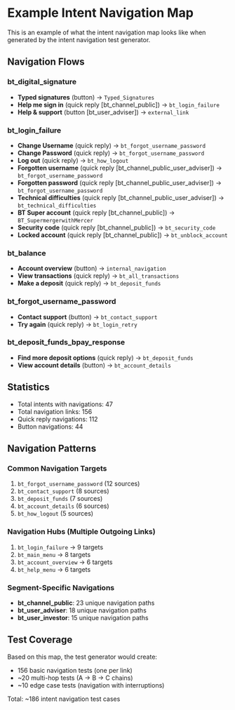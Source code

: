 # Example Intent Navigation Map

This is an example of what the intent navigation map looks like when generated by the intent navigation test generator.

## Navigation Flows

### bt_digital_signature

- **Typed signatures** (button) → `Typed_Signatures`
- **Help me sign in** (quick reply [bt_channel_public]) → `bt_login_failure`
- **Help & support** (button [bt_user_adviser]) → `external_link`

### bt_login_failure

- **Change Username** (quick reply) → `bt_forgot_username_password`
- **Change Password** (quick reply) → `bt_forgot_username_password`
- **Log out** (quick reply) → `bt_how_logout`
- **Forgotten username** (quick reply [bt_channel_public_user_adviser]) → `bt_forgot_username_password`
- **Forgotten password** (quick reply [bt_channel_public_user_adviser]) → `bt_forgot_username_password`
- **Technical difficulties** (quick reply [bt_channel_public_user_adviser]) → `bt_technical_difficulties`
- **BT Super account** (quick reply [bt_channel_public]) → `BT_SupermergerwithMercer`
- **Security code** (quick reply [bt_channel_public]) → `bt_security_code`
- **Locked account** (quick reply [bt_channel_public]) → `bt_unblock_account`

### bt_balance

- **Account overview** (button) → `internal_navigation`
- **View transactions** (quick reply) → `bt_all_transactions`
- **Make a deposit** (quick reply) → `bt_deposit_funds`

### bt_forgot_username_password

- **Contact support** (button) → `bt_contact_support`
- **Try again** (quick reply) → `bt_login_retry`

### bt_deposit_funds_bpay_response

- **Find more deposit options** (quick reply) → `bt_deposit_funds`
- **View account details** (button) → `bt_account_details`

## Statistics

- Total intents with navigations: 47
- Total navigation links: 156
- Quick reply navigations: 112
- Button navigations: 44

## Navigation Patterns

### Common Navigation Targets

1. `bt_forgot_username_password` (12 sources)
2. `bt_contact_support` (8 sources)
3. `bt_deposit_funds` (7 sources)
4. `bt_account_details` (6 sources)
5. `bt_how_logout` (5 sources)

### Navigation Hubs (Multiple Outgoing Links)

1. `bt_login_failure` → 9 targets
2. `bt_main_menu` → 8 targets
3. `bt_account_overview` → 6 targets
4. `bt_help_menu` → 6 targets

### Segment-Specific Navigations

- **bt_channel_public**: 23 unique navigation paths
- **bt_user_adviser**: 18 unique navigation paths
- **bt_user_investor**: 15 unique navigation paths

## Test Coverage

Based on this map, the test generator would create:
- 156 basic navigation tests (one per link)
- ~20 multi-hop tests (A → B → C chains)
- ~10 edge case tests (navigation with interruptions)

Total: ~186 intent navigation test cases